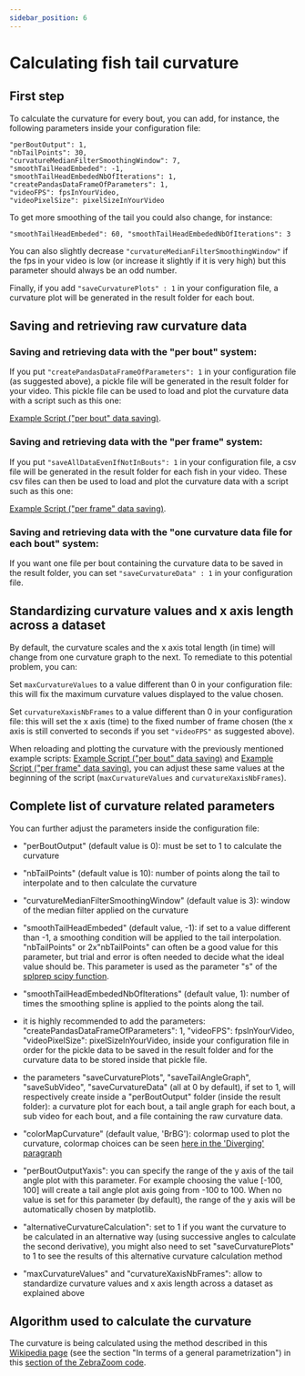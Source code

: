 ```yaml
---
sidebar_position: 6
---
```


# Calculating fish tail curvature


## First step

To calculate the curvature for every bout, you can add, for instance, the following parameters inside your configuration file:

```
"perBoutOutput": 1, 
"nbTailPoints": 30, 
"curvatureMedianFilterSmoothingWindow": 7, 
"smoothTailHeadEmbeded": -1, 
"smoothTailHeadEmbededNbOfIterations": 1, 
"createPandasDataFrameOfParameters": 1, 
"videoFPS": fpsInYourVideo, 
"videoPixelSize": pixelSizeInYourVideo
```

To get more smoothing of the tail you could also change, for instance:

```
"smoothTailHeadEmbeded": 60, "smoothTailHeadEmbededNbOfIterations": 3
```

You can also slightly decrease `"curvatureMedianFilterSmoothingWindow"` if the fps in your video is low (or increase it slightly if it is very high) but this parameter should always be an odd number.

Finally, if you add `"saveCurvaturePlots" : 1` in your configuration file, a curvature plot will be generated in the result folder for each bout.

## Saving and retrieving raw curvature data

### Saving and retrieving data with the "per bout" system:

If you put `"createPandasDataFrameOfParameters": 1` in your configuration file (as suggested above), a pickle file will be generated in the result folder for your video. This pickle file can be used to load and plot the curvature data with a script such as this one: 

[Example Script ("per bout" data saving)](
https://github.com/oliviermirat/ZebraZoom/blob/master/readAndAnalyzeZZoutputWithPython/loadAndPlotCurvature.py).

### Saving and retrieving data with the "per frame" system:

If you put `"saveAllDataEvenIfNotInBouts": 1` in your configuration file, a csv file will be generated in the result folder for each fish in your video. These csv files can then be used to load and plot the curvature data with a script such as this one: 

[Example Script ("per frame" data saving)](
https://github.com/oliviermirat/ZebraZoom/blob/master/readAndAnalyzeZZoutputWithPython/loadAndPlotCurvatureFromAllFramesData.py).

### Saving and retrieving data with the "one curvature data file for each bout" system:

If you want one file per bout containing the curvature data to be saved in the result folder, you can set `"saveCurvatureData" : 1` in your configuration file.

## Standardizing curvature values and x axis length across a dataset
By default, the curvature scales and the x axis total length (in time) will change from one curvature graph to the next. To remediate to this potential problem, you can:

Set `maxCurvatureValues` to a value different than 0 in your configuration file: this will fix the maximum curvature values displayed to the value chosen.

Set `curvatureXaxisNbFrames` to a value different than 0 in your configuration file: this will set the x axis (time) to the fixed number of frame chosen (the x axis is still converted to seconds if you set `"videoFPS"` as suggested above).

When reloading and plotting the curvature with the previously mentioned example scripts: [Example Script ("per bout" data saving)](
https://github.com/oliviermirat/ZebraZoom/blob/master/readAndAnalyzeZZoutputWithPython/loadAndPlotCurvature.py) and [Example Script ("per frame" data saving)](
https://github.com/oliviermirat/ZebraZoom/blob/master/readAndAnalyzeZZoutputWithPython/loadAndPlotCurvatureFromAllFramesData.py), you can adjust these same values at the beginning of the script (`maxCurvatureValues` and `curvatureXaxisNbFrames`).

## Complete list of curvature related parameters

You can further adjust the parameters inside the configuration file:

- "perBoutOutput" (default value is 0): must be set to 1 to calculate the curvature

- "nbTailPoints" (default value is 10): number of points along the tail to interpolate and to then calculate the curvature

- "curvatureMedianFilterSmoothingWindow" (default value is 3): window of the median filter applied on the curvature

- "smoothTailHeadEmbeded" (default value, -1): if set to a value different than -1, a smoothing condition will be applied to the tail interpolation. "nbTailPoints" or 2x"nbTailPoints" can often be a good value for this parameter, but trial and error is often needed to decide what the ideal value should be. This parameter is used as the parameter "s" of the [splprep scipy function](https://docs.scipy.org/doc/scipy/reference/generated/scipy.interpolate.splprep.html).

- "smoothTailHeadEmbededNbOfIterations" (default value, 1): number of times the smoothing spline is applied to the points along the tail.

- it is highly recommended to add the parameters: "createPandasDataFrameOfParameters": 1, "videoFPS": fpsInYourVideo, "videoPixelSize": pixelSizeInYourVideo, inside your configuration file in order for the pickle data to be saved in the result folder and for the curvature data to be stored inside that pickle file.

- the parameters "saveCurvaturePlots", "saveTailAngleGraph", "saveSubVideo", "saveCurvatureData" (all at 0 by default), if set to 1, will respectively create inside a "perBoutOutput" folder (inside the result folder): a curvature plot for each bout, a tail angle graph for each bout, a sub video for each bout, and a file containing the raw curvature data.

- "colorMapCurvature" (default value, 'BrBG'): colormap used to plot the curvature, colormap choices can be seen [here in the 'Diverging' paragraph](https://matplotlib.org/3.5.1/tutorials/colors/colormaps.html)

- "perBoutOutputYaxis": you can specify the range of the y axis of the tail angle plot with this parameter. For example choosing the value [-100, 100] will create a tail angle plot axis going from -100 to 100. When no value is set for this parameter (by default), the range of the y axis will be automatically chosen by matplotlib.

- "alternativeCurvatureCalculation": set to 1 if you want the curvature to be calculated in an alternative way (using successive angles to calculate the second derivative), you might also need to set "saveCurvaturePlots" to 1 to see the results of this alternative curvature calculation method

- "maxCurvatureValues" and "curvatureXaxisNbFrames": allow to standardize curvature values and x axis length across a dataset as explained above

## Algorithm used to calculate the curvature

The curvature is being calculated using the method described in this [Wikipedia page](https://en.wikipedia.org/wiki/Curvature#In_terms_of_a_general_parametrization) (see the section "In terms of a general parametrization") in this [section of the ZebraZoom code](https://github.com/oliviermirat/ZebraZoom/blob/master/zebrazoom/code/dataPostProcessing/perBoutOutput.py).